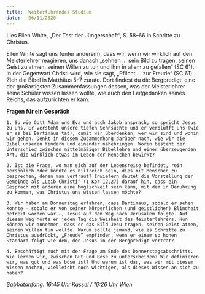 ```yaml
---
title:  Weiterführendes Studium
date:   06/11/2020
---
```


Lies Ellen White, „Der Test der Jüngerschaft“, S. 58–66 in Schritte zu Christus.

Ellen White sagt uns (unter anderem), dass wir, wenn wir wirklich auf den Meisterlehrer reagieren, uns danach „sehnen … sein Bild zu tragen, seinen Geist zu atmen, seinen Willen zu tun und ihm in allem zu gefallen“ (SC 61). In der Gegenwart Christi wird, wie sie sagt, „Pflicht … zur Freude“ (SC 61). Zieh die Bibel in Matthäus 5–7 zurate. Dort findest du die Bergpredigt, eine der großartigsten Zusammenfassungen dessen, was der Meisterlehrer seine Schüler wissen lassen wollte, wie auch den Leitgedanken seines Reichs, das aufzurichten er kam.

**Fragen für ein Gespräch**

`1. So wie Gott Adam und Eva und auch Jakob ansprach, so spricht Jesus zu uns. Er versteht unsere tiefen Sehnsüchte und er verblüfft uns (wie er es bei Bartimäus tat), damit wir überdenken, wer wir sind und wohin wir gehen. Denkt in diesem Zusammenhang darüber nach, wie wir die Bibel unseren Kindern und einander nahebringen. Worin besteht der Unterschied zwischen mittelmäßiger Bibellehre und einer überzeugenden Art, die wirklich etwas im Leben der Menschen bewirkt?`

`2. Ist die Frage, wo man sich auf der Lebensreise befindet, rein persönlich oder könnte es hilfreich sein, dies mit Menschen zu besprechen, denen man vertraut? Inwiefern deutet die Vorstellung der Gemeinde als „Leib Christi“ (1 Kor 12,27) darauf hin, dass ein Gespräch mit anderen eine Möglichkeit sein kann, mit dem in Berührung zu kommen, was Christus uns wissen lassen möchte?`

`3. Wir haben am Donnerstag erfahren, dass Bartimäus, sobald er sehen konnte – sobald er von seiner körperlichen (und geistlichen) Blindheit befreit worden war –, Jesus auf dem Weg nach Jerusalem folgte. Auf diesem Weg hörte er jeden Tag die Weisheit des Meisterlehrers. Nun können wir annehmen, dass er das Bild Jesu tragen, seinen Geist atmen, seinen Willen tun wollte. Warum sollte jemand, wie es Schritte zu Christus ausdrückt, „Freude“ empfinden, wenn er einem so hohen Standard folgt wie dem, den Jesus in der Bergpredigt vertrat?`

`4. Beschäftigt euch mit der Frage am Ende des Donnerstagsabschnitts. Wie lernen wir, zwischen Gut und Böse zu unterscheiden? Wie definieren wir, was gut und was böse ist? Und warum ist das, was wir mit diesem Wissen machen, vielleicht noch wichtiger, als dieses Wissen an sich zu haben?`

_Sabbatanfang: 16:45 Uhr Kassel / 16:26 Uhr Wien_